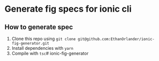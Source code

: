 # Generate fig specs for ionic cli

## How to generate spec

1. Clone this repo using `git clone git@github.com:EthanOrlander/ionic-fig-generator.git`
2. Install dependencies with `yarn`
3. Compile with `tsc`# ionic-fig-generator
